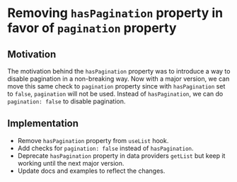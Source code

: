 # Removing `hasPagination` property in favor of `pagination` property

## Motivation

The motivation behind the `hasPagination` property was to introduce a way to disable pagination in a non-breaking way. Now with a major version, we can move this same check to `pagination` property since with `hasPagination` set to `false`, `pagination` will not be used. Instead of `hasPagination`, we can do `pagination: false` to disable pagination.

## Implementation

- Remove `hasPagination` property from `useList` hook.
- Add checks for `pagination: false` instead of `hasPagination`.
- Deprecate `hasPagination` property in data providers `getList` but keep it working until the next major version.
- Update docs and examples to reflect the changes.